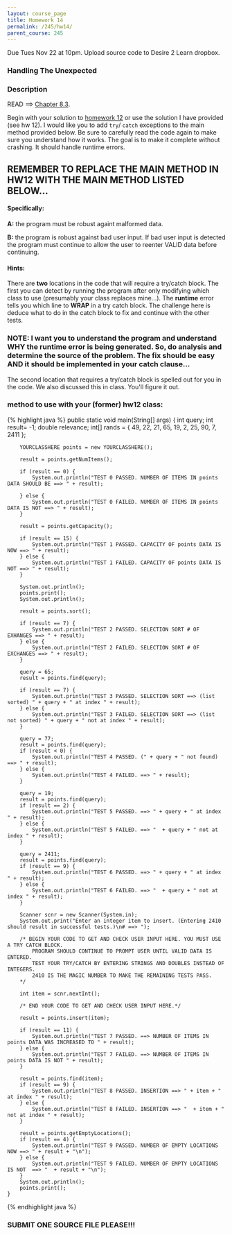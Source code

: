 ```yaml
---
layout: course_page
title: Homework 14
permalink: /245/hw14/
parent_course: 245
---
```


Due Tues Nov 22 at 10pm. Upload source code to Desire 2 Learn dropbox.

### Handling The Unexpected

### Description

READ ==> [Chapter 8.3](http://math.hws.edu/javanotes/c8/s3.html).

Begin with your solution to [homework 12](/245/hw12) or use the solution I have provided (see hw 12). I would like you to add ```try```/ ```catch``` exceptions to the main method provided below. Be sure to carefully read the code again to make sure you understand how it works. The goal is to make it complete without crashing. It should handle runtime errors.

## REMEMBER TO REPLACE THE MAIN METHOD IN HW12 WITH THE MAIN METHOD LISTED BELOW...

#### Specifically:
**A:** the program must be robust againt malformed data.

**B:** the program is robust against bad user input. If bad user input is detected the program must continue to allow the user to reenter VALID data before continuing. 

#### Hints:
There are **two** locations in the code that will require a try/catch block. The first you can detect by running the program after only modifying which class to use (presumably your class replaces mine...). The **runtime** error tells you which line to **WRAP** in a try catch block. The challenge here is deduce what to do in the catch block to fix and continue with the other tests. 

### NOTE: I want you to understand the program and understand WHY the runtime error is being generated. So, do analysis and determine the source of the problem. The fix should be easy AND it should be implemented in your catch clause...


The second location that requires a try/catch block is spelled out for you in the code. We also discussed this in class. You'll figure it out.


### method to use with your (former) hw12 class:

{% highlight java %}
	public static void main(String[] args) {
		int query;
		int result= -1;
		double relevance;
		int[] rands = { 49, 22, 21, 65, 19, 2, 25, 90, 7, 2411 };

		YOURCLASSHERE points = new YOURCLASSHERE();
	
		result = points.getNumItems();
				
		if (result == 0) {
			System.out.println("TEST 0 PASSED. NUMBER OF ITEMS IN points DATA SHOULD BE ==> " + result);
			
		} else {
			System.out.println("TEST 0 FAILED. NUMBER OF ITEMS IN points DATA IS NOT ==> " + result);
		}

		result = points.getCapacity();
				
		if (result == 15) {
			System.out.println("TEST 1 PASSED. CAPACITY OF points DATA IS NOW ==> " + result);
		} else {
			System.out.println("TEST 1 FAILED. CAPACITY OF points DATA IS NOT ==> " + result);
		}

		System.out.println();
		points.print();
		System.out.println();
		
		result = points.sort();
		
		if (result == 7) {
			System.out.println("TEST 2 PASSED. SELECTION SORT # OF EXHANGES ==> " + result);
		} else {
			System.out.println("TEST 2 FAILED. SELECTION SORT # OF EXCHANGES ==> " + result);
		}
		
		query = 65;
		result = points.find(query);

		if (result == 7) {
			System.out.println("TEST 3 PASSED. SELECTION SORT ==> (list sorted) " + query + " at index " + result);
		} else {
			System.out.println("TEST 3 FAILED. SELECTION SORT ==> (list not sorted) " + query + " not at index " + result);
		}

		query = 77;
		result = points.find(query);
		if (result < 0) {
			System.out.println("TEST 4 PASSED. (" + query + " not found) ==> " + result);
		} else {
			System.out.println("TEST 4 FAILED. ==> " + result);
		}

		query = 19;
		result = points.find(query);
		if (result == 2) {
			System.out.println("TEST 5 PASSED. ==> " + query + " at index " + result);
		} else {
			System.out.println("TEST 5 FAILED. ==> "  + query + " not at index " + result);
		}

		query = 2411;
		result = points.find(query);
		if (result == 9) {
			System.out.println("TEST 6 PASSED. ==> " + query + " at index " + result);
		} else {
			System.out.println("TEST 6 FAILED. ==> "  + query + " not at index " + result);
		}

		Scanner scnr = new Scanner(System.in);
		System.out.print("Enter an integer item to insert. (Entering 2410 should result in successful tests.)\n# ==> ");

		/* BEGIN YOUR CODE TO GET AND CHECK USER INPUT HERE. YOU MUST USE A TRY CATCH BLOCK. 
			PROGRAM SHOULD CONTINUE TO PROMPT USER UNTIL VALID DATA IS ENTERED. 
			TEST YOUR TRY/CATCH BY ENTERING STRINGS AND DOUBLES INSTEAD OF INTEGERS.
			2410 IS THE MAGIC NUMBER TO MAKE THE REMAINING TESTS PASS.
		*/
		
		int item = scnr.nextInt();

		/* END YOUR CODE TO GET AND CHECK USER INPUT HERE.*/
		
		result = points.insert(item);

		if (result == 11) {
			System.out.println("TEST 7 PASSED. ==> NUMBER OF ITEMS IN points DATA WAS INCREASED TO " + result);
		} else {
			System.out.println("TEST 7 FAILED. ==> NUMBER OF ITEMS IN points DATA IS NOT " + result);
		}

		result = points.find(item);
		if (result == 9) {
			System.out.println("TEST 8 PASSED. INSERTION ==> " + item + " at index " + result);
		} else {
			System.out.println("TEST 8 FAILED. INSERTION ==> "  + item + " not at index " + result);
		}

		result = points.getEmptyLocations();
		if (result == 4) {
			System.out.println("TEST 9 PASSED. NUMBER OF EMPTY LOCATIONS NOW ==> " + result + "\n");
		} else {
			System.out.println("TEST 9 FAILED. NUMBER OF EMPTY LOCATIONS IS NOT  ==> "  + result + "\n");
		}
		System.out.println();
		points.print();
	}


{% endhighlight java %}




### **SUBMIT ONE SOURCE FILE PLEASE!!!** 










